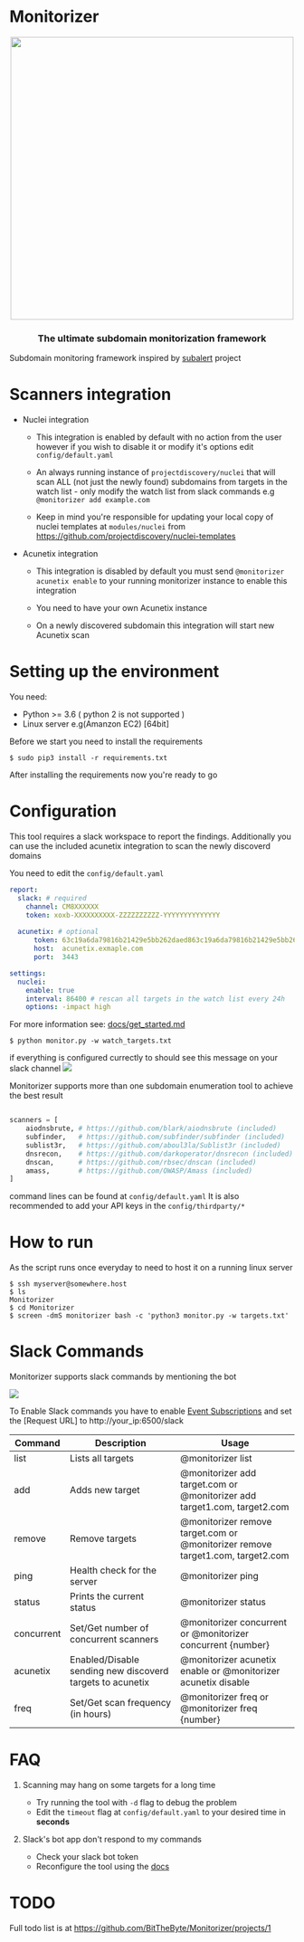 # Monitorizer

<p align="center">
    <a href="https://twitter.com/BitTheByte">
      <img src="https://i.ibb.co/9pYWyKR/68747470733a2f2f692e6962622e636f2f775367634b66782f417274626f6172642d312e706e67.png" width="500">
    </a>
    <h3 align="center">The ultimate subdomain monitorization framework</h3>
</p>

Subdomain monitoring framework inspired by [subalert](https://github.com/yassineaboukir/sublert) project

# Scanners integration
- Nuclei integration

  - This integration is enabled by default with no action from the user however if you wish to disable it or modify it's options edit `config/default.yaml`

  - An always running instance of `projectdiscovery/nuclei` that will scan ALL (not just the newly found) subdomains from targets in the watch list - only modify the watch list from slack commands e.g `@monitorizer add example.com`

  - Keep in mind you're responsible for updating your local copy of nuclei templates at `modules/nuclei` from https://github.com/projectdiscovery/nuclei-templates
  


- Acunetix integration
  - This integration is disabled by default you must send `@monitorizer acunetix enable` to your running monitorizer instance to enable this integration

  - You need to have your own Acunetix instance 

  - On a newly discovered subdomain this integration will start new Acunetix scan 

# Setting up the environment
You need:
- Python  >= 3.6 ( python 2 is not supported )
- Linux server e.g(Amanzon EC2) [64bit]

Before we start you need to install the requirements
```
$ sudo pip3 install -r requirements.txt
```
After installing the requirements now you're ready to go

# Configuration

This tool requires a slack workspace to report the findings. Additionally you can use the included acunetix integration to scan the newly discoverd domains

You need to edit the `config/default.yaml` 
```yaml
report:
  slack: # required
    channel: CM8XXXXXX
    token: xoxb-XXXXXXXXXX-ZZZZZZZZZZ-YYYYYYYYYYYYYY
  
  acunetix: # optional
      token: 63c19a6da79816b21429e5bb262daed863c19a6da79816b21429e5bb262daed8
      host:  acunetix.exmaple.com
      port:  3443

settings:
  nuclei:
    enable: true
    interval: 86400 # rescan all targets in the watch list every 24h
    options: -impact high
```
For more information see: [docs/get_started.md](/docs/get_started.md)

```
$ python monitor.py -w watch_targets.txt
```
if everything is configured currectly to should see this message on your slack channel
![](https://i.ibb.co/ZMjvTsM/image.png)   

Monitorizer supports more than one subdomain enumeration tool to achieve the best result
```python

scanners = [
	aiodnsbrute, # https://github.com/blark/aiodnsbrute (included)
	subfinder,   # https://github.com/subfinder/subfinder (included)
	sublist3r,   # https://github.com/aboul3la/Sublist3r (included)
	dnsrecon,    # https://github.com/darkoperator/dnsrecon (included)
	dnscan,      # https://github.com/rbsec/dnscan (included)
	amass,       # https://github.com/OWASP/Amass (included)
]

```
command lines can be found at `config/default.yaml`
It is also recommended to add your API keys in the `config/thirdparty/*`

# How to run

As the script runs once everyday to need to host it on a running linux server
```
$ ssh myserver@somewhere.host
$ ls
Monitorizer
$ cd Monitorizer
$ screen -dmS monitorizer bash -c 'python3 monitor.py -w targets.txt'
```

# Slack Commands
Monitorizer supports slack commands by mentioning the bot   

![](https://i.ibb.co/NFL2N7r/image.png)  
  
To Enable Slack commands you have to enable [Event Subscriptions](https://api.slack.com/events-api) and set the [Request URL] to http://your_ip:6500/slack


| Command    	| Description                                               	| Usage                                                                        	|
|------------	|-----------------------------------------------------------	|------------------------------------------------------------------------------	|
| list       	| Lists all targets                                         	| @monitorizer list                                                             	|
| add        	| Adds new target                                           	| @monitorizer add target.com or @monitorizer add target1.com, target2.com       	|
| remove     	| Remove targets                                            	| @monitorizer remove target.com or @monitorizer remove target1.com, target2.com 	|
| ping       	| Health check for the server                               	| @monitorizer ping                                                             	|
| status     	| Prints the current status                                 	| @monitorizer status                                                           	|
| concurrent 	| Set/Get number of concurrent scanners                     	| @monitorizer concurrent or @monitorizer concurrent {number}                    	|
| acunetix   	| Enabled/Disable sending new discoverd targets to acunetix 	| @monitorizer acunetix enable or @monitorizer acunetix disable                  	|
| freq       	| Set/Get scan frequency (in hours)                         	| @monitorizer freq or @monitorizer freq {number}                                	|                   


# FAQ
1) Scanning may hang on some targets for a long time
    - Try running the tool with `-d` flag to debug the problem
    - Edit the `timeout` flag at `config/default.yaml` to your desired time in **seconds**

2) Slack's bot app don't respond to my commands
    - Check your slack bot token 
    - Reconfigure the tool using the [docs](/docs/get_started.md)

# TODO
Full todo list is at https://github.com/BitTheByte/Monitorizer/projects/1
